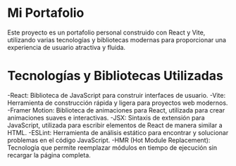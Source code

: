 # Mi Portafolio
Este proyecto es un portafolio personal construido con React y Vite, utilizando varias tecnologías y bibliotecas modernas para proporcionar una experiencia de usuario atractiva y fluida.

# Tecnologías y Bibliotecas Utilizadas
-React: Biblioteca de JavaScript para construir interfaces de usuario.
-Vite: Herramienta de construcción rápida y ligera para proyectos web modernos.
-Framer Motion: Biblioteca de animaciones para React, utilizada para crear animaciones suaves e interactivas.
-JSX: Sintaxis de extensión para JavaScript, utilizada para escribir elementos de React de manera similar a HTML.
-ESLint: Herramienta de análisis estático para encontrar y solucionar problemas en el código JavaScript.
-HMR (Hot Module Replacement): Tecnología que permite reemplazar módulos en tiempo de ejecución sin recargar la página completa.